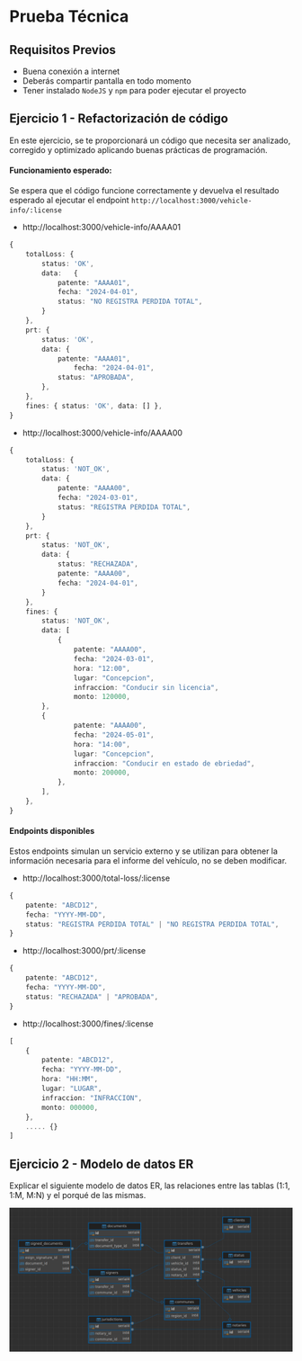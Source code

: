 # Prueba Técnica


## Requisitos Previos
  - Buena conexión a internet
  - Deberás compartir pantalla en todo momento
  - Tener instalado `NodeJS` y `npm` para poder ejecutar el proyecto

## Ejercicio 1 - Refactorización de código

En este ejercicio, se te proporcionará un código que necesita ser analizado, corregido y optimizado aplicando buenas prácticas de programación.


#### Funcionamiento esperado:
Se espera que el código funcione correctamente y devuelva el resultado esperado al ejecutar el endpoint `http://localhost:3000/vehicle-info/:license`

- http://localhost:3000/vehicle-info/AAAA01
```typescript
{
    totalLoss: { 
        status: 'OK', 
        data:   {
            patente: "AAAA01",
            fecha: "2024-04-01",
            status: "NO REGISTRA PERDIDA TOTAL",
        }
    },
    prt: { 
        status: 'OK', 
        data: {
            patente: "AAAA01",
                fecha: "2024-04-01",
            status: "APROBADA",
        },
    },
    fines: { status: 'OK', data: [] },
}
```
- http://localhost:3000/vehicle-info/AAAA00
```typescript
{
    totalLoss: { 
        status: 'NOT_OK', 
        data: {
            patente: "AAAA00",
            fecha: "2024-03-01",
            status: "REGISTRA PERDIDA TOTAL",
        }
    },
    prt: {
        status: 'NOT_OK',
        data: {
            status: "RECHAZADA",
            patente: "AAAA00",
            fecha: "2024-04-01",
        }
    },
    fines: { 
        status: 'NOT_OK', 
        data: [
            {
                patente: "AAAA00",
                fecha: "2024-03-01",
                hora: "12:00",
                lugar: "Concepcion",
                infraccion: "Conducir sin licencia",
                monto: 120000,
        },
        {
                patente: "AAAA00",
                fecha: "2024-05-01",
                hora: "14:00",
                lugar: "Concepcion",
                infraccion: "Conducir en estado de ebriedad",
                monto: 200000,
            },  
        ],
    },
}
```

####  Endpoints disponibles
Estos endpoints simulan un servicio externo y se utilizan para obtener la información necesaria para el informe del vehículo, no se deben modificar.

- http://localhost:3000/total-loss/:license

```typescript
{
    patente: "ABCD12",
    fecha: "YYYY-MM-DD",
    status: "REGISTRA PERDIDA TOTAL" | "NO REGISTRA PERDIDA TOTAL",
}
```

- http://localhost:3000/prt/:license

```typescript
{
    patente: "ABCD12",
    fecha: "YYYY-MM-DD",
    status: "RECHAZADA" | "APROBADA",
}
```

- http://localhost:3000/fines/:license

```typescript
[
    {
        patente: "ABCD12",
        fecha: "YYYY-MM-DD",
        hora: "HH:MM",
        lugar: "LUGAR",
        infraccion: "INFRACCION",
        monto: 000000,
    },
    ..... {}
]
```


## Ejercicio 2 - Modelo de datos ER

Explicar el siguiente modelo de datos ER, las relaciones entre las tablas (1:1, 1:M, M:N) y el porqué de las mismas.

![Modelo de datos ER](./assets/modelo-er.png)
